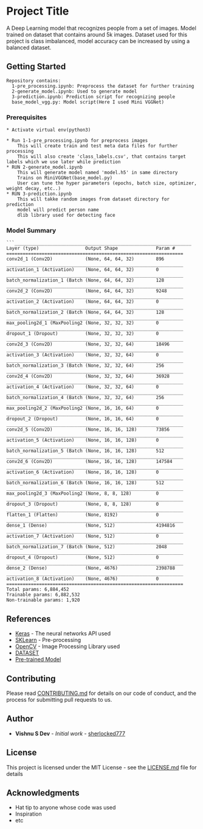 # Project Title

A Deep Learning model that recognizes people from a set of images. Model trained on dataset that contains around 5k images. Dataset used for this project is class imbalanced, model accuracy can be increased by using a balanced dataset.

## Getting Started
```
Repository contains:
  1-pre_processing.ipynb: Preprocess the dataset for further training
  2-generate_model.ipynb: Used to generate model
  3-prediction.ipynb: Prediction script for recognizing people
  base_model_vgg.py: Model script(Here I used Mini VGGNet)
```
### Prerequisites
```
* Activate virtual env(python3)

* Run 1-1-pre_processing.ipynb for preprocess images
	This will create train and test meta data files for further processing
	This will also create 'class_labels.csv', that contains target labels which we use later while prediction
* RUN 2-generate_model.ipynb
	This will generate model named 'model.h5' in same directory
	Trains on MiniVGGNet(base_model.py)
	User can tune the hyper parameters (epochs, batch size, optimizer, weight decay, etc..)
* RUN 3-prediction.ipynb
	This will takke random images from dataset directory for prediction
	model will predict person name
	dlib library used for detecting face
```
### Model Summary
```
```_________________________________________________________________
Layer (type)                 Output Shape              Param # 
=================================================================
conv2d_1 (Conv2D)            (None, 64, 64, 32)        896
_________________________________________________________________
activation_1 (Activation)    (None, 64, 64, 32)        0 
_________________________________________________________________
batch_normalization_1 (Batch (None, 64, 64, 32)        128
_________________________________________________________________
conv2d_2 (Conv2D)            (None, 64, 64, 32)        9248
_________________________________________________________________
activation_2 (Activation)    (None, 64, 64, 32)        0 
_________________________________________________________________
batch_normalization_2 (Batch (None, 64, 64, 32)        128 
_________________________________________________________________
max_pooling2d_1 (MaxPooling2 (None, 32, 32, 32)        0 
_________________________________________________________________
dropout_1 (Dropout)          (None, 32, 32, 32)        0 
_________________________________________________________________
conv2d_3 (Conv2D)            (None, 32, 32, 64)        18496 
_________________________________________________________________
activation_3 (Activation)    (None, 32, 32, 64)        0 
_________________________________________________________________
batch_normalization_3 (Batch (None, 32, 32, 64)        256 
_________________________________________________________________
conv2d_4 (Conv2D)            (None, 32, 32, 64)        36928 
_________________________________________________________________
activation_4 (Activation)    (None, 32, 32, 64)        0 
_________________________________________________________________
batch_normalization_4 (Batch (None, 32, 32, 64)        256 
_________________________________________________________________
max_pooling2d_2 (MaxPooling2 (None, 16, 16, 64)        0 
_________________________________________________________________
dropout_2 (Dropout)          (None, 16, 16, 64)        0 
_________________________________________________________________
conv2d_5 (Conv2D)            (None, 16, 16, 128)       73856
_________________________________________________________________
activation_5 (Activation)    (None, 16, 16, 128)       0
_________________________________________________________________
batch_normalization_5 (Batch (None, 16, 16, 128)       512 
_________________________________________________________________
conv2d_6 (Conv2D)            (None, 16, 16, 128)       147584
_________________________________________________________________
activation_6 (Activation)    (None, 16, 16, 128)       0 
_________________________________________________________________
batch_normalization_6 (Batch (None, 16, 16, 128)       512 
_________________________________________________________________
max_pooling2d_3 (MaxPooling2 (None, 8, 8, 128)         0 
_________________________________________________________________
dropout_3 (Dropout)          (None, 8, 8, 128)         0 
_________________________________________________________________
flatten_1 (Flatten)          (None, 8192)              0 
_________________________________________________________________
dense_1 (Dense)              (None, 512)               4194816 
_________________________________________________________________
activation_7 (Activation)    (None, 512)               0 
_________________________________________________________________
batch_normalization_7 (Batch (None, 512)               2048
_________________________________________________________________
dropout_4 (Dropout)          (None, 512)               0
_________________________________________________________________
dense_2 (Dense)              (None, 4676)              2398788
_________________________________________________________________
activation_8 (Activation)    (None, 4676)              0
=================================================================
Total params: 6,884,452
Trainable params: 6,882,532
Non-trainable params: 1,920
```
## References

* [Keras](https://keras.io/) - The neural networks API used
* [SKLearn](https://scikit-learn.org/stable/documentation.html) - Pre-processing 
* [OpenCV](https://opencv.org/) - Image Processing Library used
* [DATASET](datasetlink)
* [Pre-trained Model](Link)

## Contributing

Please read [CONTRIBUTING.md](https://gist.github.com/PurpleBooth/b24679402957c63ec426) for details on our code of conduct, and the process for submitting pull requests to us.

## Author

* **Vishnu S Dev** - *Initial work* - [sherlocked777](https://github.com/sherlocked777)


## License

This project is licensed under the MIT License - see the [LICENSE.md](LICENSE.md) file for details

## Acknowledgments

* Hat tip to anyone whose code was used
* Inspiration
* etc

